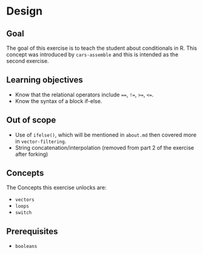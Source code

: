 
# Design

## Goal

The goal of this exercise is to teach the student about conditionals in R.
This concept was introduced by `cars-assemble` and this is intended as the second exercise.

## Learning objectives

- Know that the relational operators include `==`, `!=`, `>=`, `<=`.
- Know the syntax of a block if-else.

## Out of scope

- Use of `ifelse()`, which will be mentioned in `about.md` then covered more in `vector-filtering`.
- String concatenation/interpolation (removed from part 2 of the exercise after forking)

## Concepts

The Concepts this exercise unlocks are:

- `vectors`
- `loops`
- `switch`

## Prerequisites

- `booleans`
